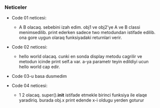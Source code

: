 ### Neticeler

- Code 01 neticesi:
  - A B olacaq. sebebini izah edim. obj1 ve obj2'ye A ve B classi menimsedilib. print ederken sadece two metodundan istifade edilib. ona gore uygun olaraq funksiyadaki returnlari verir.

- Code 02 neticesi:
  - hello world olacaq. cunki en sonda display metodu cagrilir ve metodun icinde print self.a var. a-ya parametr teyin edildiyi ucun hello world cap edir.

- Code 03-u basa dusmedim

- Code 04 neticesi:
  - 1 2 olacaq. super().__init__ istifade etmekle birinci funksiya ile elaqe yaradiriq. burada obj.x print edende x-i oldugu yerden goturur
  